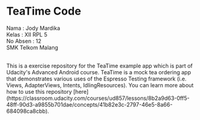 # TeaTime Code

<p>Nama : Jody Mardika
<br> Kelas : XII RPL 5
<br> No Absen : 12
<br> SMK Telkom Malang
</p>
<br>
This is a exercise repository for the TeaTime example app which is part of Udacity's Advanced Android course. TeaTime is a mock tea ordering app that demonstrates various uses of the Espresso Testing framework (i.e. Views, AdapterViews, Intents, IdlingResources). You can learn more about how to use this repository [here](https://classroom.udacity.com/courses/ud857/lessons/8b2a9d63-0ff5-48ff-90d3-a9855b701dae/concepts/41b82e3c-2797-46e5-8a66-684098ca8cbb).
